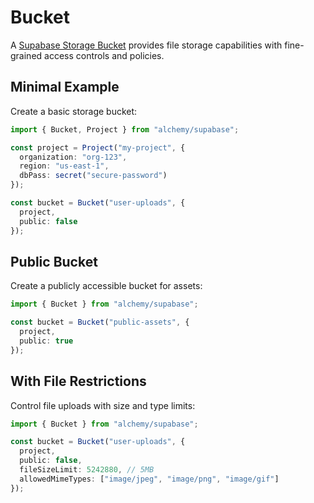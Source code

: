 # Bucket

A [Supabase Storage Bucket](https://supabase.com/docs/guides/storage) provides file storage capabilities with fine-grained access controls and policies.

## Minimal Example

Create a basic storage bucket:

```ts
import { Bucket, Project } from "alchemy/supabase";

const project = Project("my-project", {
  organization: "org-123",
  region: "us-east-1",
  dbPass: secret("secure-password")
});

const bucket = Bucket("user-uploads", {
  project,
  public: false
});
```

## Public Bucket

Create a publicly accessible bucket for assets:

```ts
import { Bucket } from "alchemy/supabase";

const bucket = Bucket("public-assets", {
  project,
  public: true
});
```

## With File Restrictions

Control file uploads with size and type limits:

```ts
import { Bucket } from "alchemy/supabase";

const bucket = Bucket("user-uploads", {
  project,
  public: false,
  fileSizeLimit: 5242880, // 5MB
  allowedMimeTypes: ["image/jpeg", "image/png", "image/gif"]
});
```

